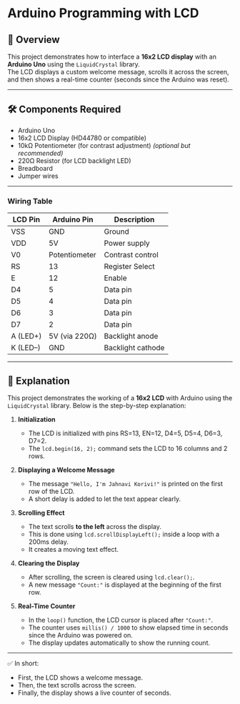 # Arduino Programming with LCD

## 📌 Overview
This project demonstrates how to interface a **16x2 LCD display** with an **Arduino Uno** using the `LiquidCrystal` library.  
The LCD displays a custom welcome message, scrolls it across the screen, and then shows a real-time counter (seconds since the Arduino was reset).

---

## 🛠️ Components Required
- Arduino Uno  
- 16x2 LCD Display (HD44780 or compatible)  
- 10kΩ Potentiometer (for contrast adjustment) *(optional but recommended)*  
- 220Ω Resistor (for LCD backlight LED)  
- Breadboard  
- Jumper wires  

---


### Wiring Table

| LCD Pin | Arduino Pin | Description |
|---------|-------------|-------------|
| VSS     | GND         | Ground |
| VDD     | 5V          | Power supply |
| V0      | Potentiometer | Contrast control |
| RS      | 13          | Register Select |
| E       | 12          | Enable |
| D4      | 5           | Data pin |
| D5      | 4           | Data pin |
| D6      | 3           | Data pin |
| D7      | 2           | Data pin |
| A (LED+) | 5V (via 220Ω) | Backlight anode |
| K (LED–) | GND         | Backlight cathode |

---

## 📖 Explanation

This project demonstrates the working of a **16x2 LCD** with Arduino using the `LiquidCrystal` library. Below is the step-by-step explanation:

1. **Initialization**  
   - The LCD is initialized with pins RS=13, EN=12, D4=5, D5=4, D6=3, D7=2.  
   - The `lcd.begin(16, 2);` command sets the LCD to 16 columns and 2 rows.

2. **Displaying a Welcome Message**  
   - The message `"Hello, I'm Jahnavi Korivi!"` is printed on the first row of the LCD.  
   - A short delay is added to let the text appear clearly.

3. **Scrolling Effect**  
   - The text scrolls **to the left** across the display.  
   - This is done using `lcd.scrollDisplayLeft();` inside a loop with a 200ms delay.  
   - It creates a moving text effect.

4. **Clearing the Display**  
   - After scrolling, the screen is cleared using `lcd.clear();`.  
   - A new message `"Count:"` is displayed at the beginning of the first row.

5. **Real-Time Counter**  
   - In the `loop()` function, the LCD cursor is placed after `"Count:"`.  
   - The counter uses `millis() / 1000` to show elapsed time in seconds since the Arduino was powered on.  
   - The display updates automatically to show the running count.

---

✅ In short:  
- First, the LCD shows a welcome message.  
- Then, the text scrolls across the screen.  
- Finally, the display shows a live counter of seconds.  

